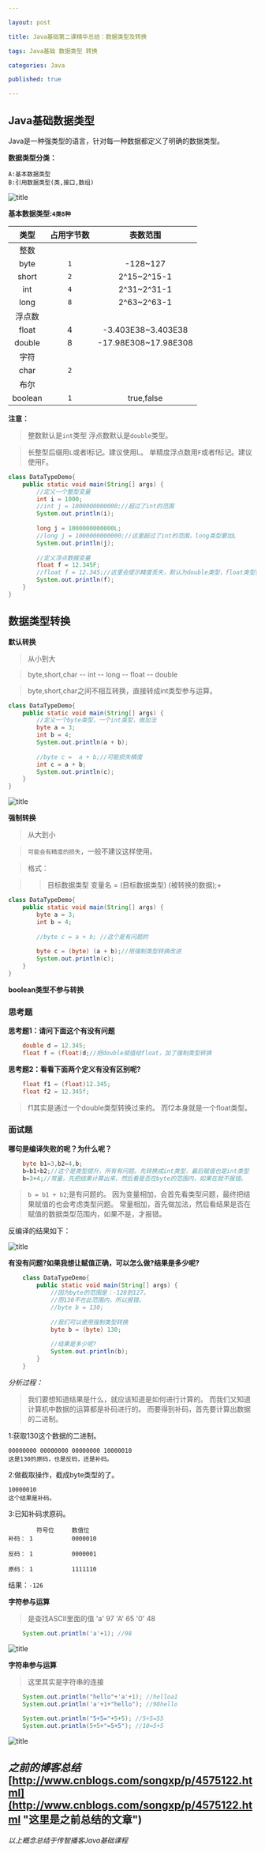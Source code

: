 ```yaml
---

layout: post

title: Java基础第二课精华总结：数据类型及转换

tags: Java基础 数据类型 转换

categories: Java

published: true

---
```


## Java基础数据类型 ##

Java是一种强类型的语言，针对每一种数据都定义了明确的数据类型。
	
**数据类型分类：**

	A:基本数据类型
	B:引用数据类型(类,接口,数组)
	
![title](/static/img/Java基础第二课精华总结/数据类型划分.png "title")

**基本数据类型:`4类8种`**

类型|占用字节数|表数范围
:---:|:---:|:---:
整数| |
byte|`1`|-128~127
short|`2`|2^15~2^15-1
int|`4`|2^31~2^31-1
long|`8`|2^63~2^63-1
浮点数| |
float|4|-3.403E38~3.403E38
double|8|-17.98E308~17.98E308
字符| |
char|`2`|
布尔| |
boolean|`1`|true,false
	
**注意：**

> 整数默认是`int`类型
> 浮点数默认是`double`类型。

> 长整型后缀用`L`或者l标记。建议使用L。
> 单精度浮点数用`F`或者f标记。建议使用F。

```java
class DataTypeDemo{
	public static void main(String[] args) {
		//定义一个整型变量
		int i = 1000;
		//int j = 1000000000000;//超过了int的范围
		System.out.println(i);
		
		long j = 1000000000000L;
		//long j = 1000000000000;//这里超过了int的范围，long类型要加L
		System.out.println(j);
		
		//定义浮点数据变量
		float f = 12.345F;
		//float f = 12.345;//这里会提示精度丢失，默认为double类型，float类型要加F
		System.out.println(f);
	}
}
```

## 数据类型转换 ##


**默认转换**

> 从小到大

> byte,short,char -- int -- long -- float -- double

> byte,short,char之间不相互转换，直接转成int类型参与运算。

```java
class DataTypeDemo{
	public static void main(String[] args) {
		//定义一个byte类型，一个int类型，做加法
		byte a = 3;
		int b = 4;
		System.out.println(a + b);
		
		//byte c =  a + b;//可能损失精度
		int c = a + b;
		System.out.println(c);
	}
}
```

![title](/static/img/Java基础第二课精华总结/不同数据类型变量参与运算图解.bmp "title")

**强制转换**

> 从大到小

> `可能会有精度的损失`，一般不建议这样使用。

> 格式：

>>目标数据类型 变量名 = (目标数据类型) (被转换的数据);+

```java
class DataTypeDemo{
	public static void main(String[] args) {
		byte a = 3;
		int b = 4;
		
		//byte c = a + b; //这个是有问题的
		
		byte c = (byte) (a + b);//用强制类型转换改进
		System.out.println(c);
	}
}
```

**boolean类型不参与转换**

### 思考题 ###

**思考题1：请问下面这个有没有问题**

```java
	double d = 12.345;
	float f = (float)d;//把double赋值给float，加了强制类型转换
```

**思考题2：看看下面两个定义有没有区别呢?**

```java
	float f1 = (float)12.345;
	float f2 = 12.345f;
```

> f1其实是通过一个double类型转换过来的。
> 而f2本身就是一个float类型。

### 面试题 ###

**哪句是编译失败的呢？为什么呢？**

```java
	byte b1=3,b2=4,b;
	b=b1+b2;//这个是类型提升，所有有问题。先转换成int类型，最后赋值也是int类型
	b=3+4;//常量，先把结果计算出来，然后看是否在byte的范围内，如果在就不报错。
```

> `b = b1 + b2`;是有问题的。
> 因为变量相加，会首先看类型问题，最终把结果赋值的也会考虑类型问题。
> 常量相加，首先做加法，然后看结果是否在赋值的数据类型范围内，如果不是，才报错。

反编译的结果如下：

![title](/static/img/Java基础第二课精华总结/编译结果.png "反编译结果")

**有没有问题?如果我想让赋值正确，可以怎么做?结果是多少呢?**

```java
	class DataTypeDemo{
		public static void main(String[] args) {
			//因为byte的范围是：-128到127。
			//而130不在此范围内，所以报错。
			//byte b = 130; 
			
			//我们可以使用强制类型转换
			byte b = (byte) 130;
			
			//结果是多少呢?
			System.out.println(b);
		}
	}
```

*分析过程：*

> 我们要想知道结果是什么，就应该知道是如何进行计算的。
> 而我们又知道计算机中数据的运算都是补码进行的。
> 而要得到补码，首先要计算出数据的二进制。

1:获取130这个数据的二进制。

	00000000 00000000 00000000 10000010
	这是130的原码，也是反码，还是补码。

2:做截取操作，截成byte类型的了。

	10000010 
	这个结果是补码。

3:已知补码求原码。

			符号位		数值位
	补码：	1			0000010
	
	反码：	1			0000001
	
	原码：	1			1111110

结果：`-126`

**字符参与运算**

> 是查找ASCII里面的值
> 'a'		97
> 'A'		65
> '0'		48

```java
	System.out.println('a'+1); //98
```

![title](/static/img/Java基础第二课精华总结/ASCII表.png "title")

**字符串参与运算**

> 这里其实是字符串的连接

```java
	System.out.println("hello"+'a'+1); //helloa1
	System.out.println('a'+1+"hello"); //98hello
	
	System.out.println("5+5="+5+5); //5+5=55
	System.out.println(5+5+"=5+5"); //10=5+5
```

![title](/static/img/Java基础第二课精华总结/运算符优先级.png "title")

*之前的博客总结*
[http://www.cnblogs.com/songxp/p/4575122.html](http://www.cnblogs.com/songxp/p/4575122.html "这里是之前总结的文章")
----------

*以上概念总结于传智播客Java基础课程*